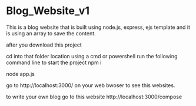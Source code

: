 # Blog_Website_v1
This is a blog website that is built using node.js, express, ejs template and it is using an array to save the content.

after you download this project

cd into that folder location using a cmd or powershell
run the following command line to start the project
npm i

node app.js

go to http://localhost:3000/ on your web bwoser to see this websites.

to write your own blog go to this website http://localhost:3000/compose
